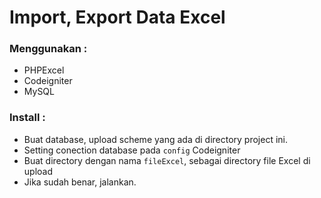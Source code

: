# Import, Export Data Excel

### Menggunakan :

- PHPExcel
- Codeigniter
- MySQL

### Install :

- Buat database, upload scheme yang ada di directory project ini.
- Setting conection database pada `config` Codeigniter
- Buat directory dengan nama `fileExcel`, sebagai directory file Excel di upload
- Jika sudah benar, jalankan.


